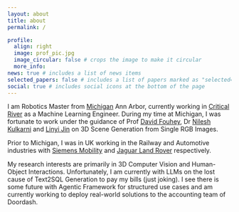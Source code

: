 ```yaml
---
layout: about
title: about
permalink: /

profile:
  align: right
  image: prof_pic.jpg
  image_circular: false # crops the image to make it circular
  more_info:
news: true # includes a list of news items
selected_papers: false # includes a list of papers marked as "selected={true}"
social: true # includes social icons at the bottom of the page
---
```


I am Robotics Master from [Michigan](https://robotics.umich.edu/) Ann Arbor, currently working in [Critical River](https://www.criticalriver.com/) as a Machine Learning Engineer. During my time at Michigan, I was fortunate to work under the guidance of Prof [David Fouhey](https://cs.nyu.edu/~fouhey/), Dr [Nilesh Kulkarni](https://nileshkulkarni.github.io/) and [Linyi Jin](https://jinlinyi.github.io/) on 3D Scene Generation from Single RGB Images.

Prior to Michigan, I was in UK working in the Railway and Automotive industries with [Siemens Mobility](https://www.mobility.siemens.com/uk/en/portfolio/rolling-stock.html) and [Jaguar Land Rover](https://www.jaguarlandrover.com/) respectively.

My research interests are primarily in 3D Computer Vision and Human-Object Interactions. Unfortunately, I am currently with LLMs on the lost cause of Text2SQL Generation to pay my bills (just joking). I see there is some future with Agentic Framework for structured use cases and am currently working to deploy real-world solutions to the accounting team of Doordash.
